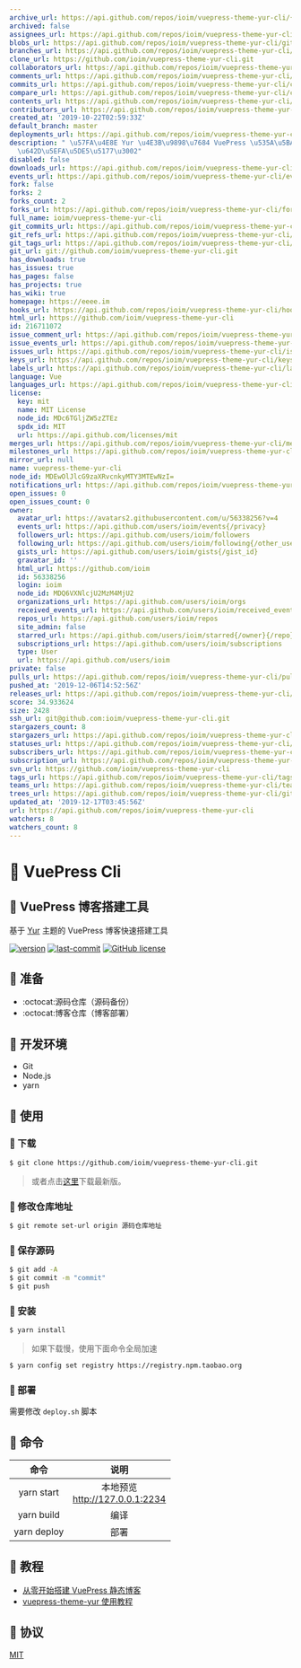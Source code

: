 ```yaml
---
archive_url: https://api.github.com/repos/ioim/vuepress-theme-yur-cli/{archive_format}{/ref}
archived: false
assignees_url: https://api.github.com/repos/ioim/vuepress-theme-yur-cli/assignees{/user}
blobs_url: https://api.github.com/repos/ioim/vuepress-theme-yur-cli/git/blobs{/sha}
branches_url: https://api.github.com/repos/ioim/vuepress-theme-yur-cli/branches{/branch}
clone_url: https://github.com/ioim/vuepress-theme-yur-cli.git
collaborators_url: https://api.github.com/repos/ioim/vuepress-theme-yur-cli/collaborators{/collaborator}
comments_url: https://api.github.com/repos/ioim/vuepress-theme-yur-cli/comments{/number}
commits_url: https://api.github.com/repos/ioim/vuepress-theme-yur-cli/commits{/sha}
compare_url: https://api.github.com/repos/ioim/vuepress-theme-yur-cli/compare/{base}...{head}
contents_url: https://api.github.com/repos/ioim/vuepress-theme-yur-cli/contents/{+path}
contributors_url: https://api.github.com/repos/ioim/vuepress-theme-yur-cli/contributors
created_at: '2019-10-22T02:59:33Z'
default_branch: master
deployments_url: https://api.github.com/repos/ioim/vuepress-theme-yur-cli/deployments
description: " \u57FA\u4E8E Yur \u4E3B\u9898\u7684 VuePress \u535A\u5BA2\u5FEB\u901F\
  \u642D\u5EFA\u5DE5\u5177\u3002"
disabled: false
downloads_url: https://api.github.com/repos/ioim/vuepress-theme-yur-cli/downloads
events_url: https://api.github.com/repos/ioim/vuepress-theme-yur-cli/events
fork: false
forks: 2
forks_count: 2
forks_url: https://api.github.com/repos/ioim/vuepress-theme-yur-cli/forks
full_name: ioim/vuepress-theme-yur-cli
git_commits_url: https://api.github.com/repos/ioim/vuepress-theme-yur-cli/git/commits{/sha}
git_refs_url: https://api.github.com/repos/ioim/vuepress-theme-yur-cli/git/refs{/sha}
git_tags_url: https://api.github.com/repos/ioim/vuepress-theme-yur-cli/git/tags{/sha}
git_url: git://github.com/ioim/vuepress-theme-yur-cli.git
has_downloads: true
has_issues: true
has_pages: false
has_projects: true
has_wiki: true
homepage: https://eeee.im
hooks_url: https://api.github.com/repos/ioim/vuepress-theme-yur-cli/hooks
html_url: https://github.com/ioim/vuepress-theme-yur-cli
id: 216711072
issue_comment_url: https://api.github.com/repos/ioim/vuepress-theme-yur-cli/issues/comments{/number}
issue_events_url: https://api.github.com/repos/ioim/vuepress-theme-yur-cli/issues/events{/number}
issues_url: https://api.github.com/repos/ioim/vuepress-theme-yur-cli/issues{/number}
keys_url: https://api.github.com/repos/ioim/vuepress-theme-yur-cli/keys{/key_id}
labels_url: https://api.github.com/repos/ioim/vuepress-theme-yur-cli/labels{/name}
language: Vue
languages_url: https://api.github.com/repos/ioim/vuepress-theme-yur-cli/languages
license:
  key: mit
  name: MIT License
  node_id: MDc6TGljZW5zZTEz
  spdx_id: MIT
  url: https://api.github.com/licenses/mit
merges_url: https://api.github.com/repos/ioim/vuepress-theme-yur-cli/merges
milestones_url: https://api.github.com/repos/ioim/vuepress-theme-yur-cli/milestones{/number}
mirror_url: null
name: vuepress-theme-yur-cli
node_id: MDEwOlJlcG9zaXRvcnkyMTY3MTEwNzI=
notifications_url: https://api.github.com/repos/ioim/vuepress-theme-yur-cli/notifications{?since,all,participating}
open_issues: 0
open_issues_count: 0
owner:
  avatar_url: https://avatars2.githubusercontent.com/u/56338256?v=4
  events_url: https://api.github.com/users/ioim/events{/privacy}
  followers_url: https://api.github.com/users/ioim/followers
  following_url: https://api.github.com/users/ioim/following{/other_user}
  gists_url: https://api.github.com/users/ioim/gists{/gist_id}
  gravatar_id: ''
  html_url: https://github.com/ioim
  id: 56338256
  login: ioim
  node_id: MDQ6VXNlcjU2MzM4MjU2
  organizations_url: https://api.github.com/users/ioim/orgs
  received_events_url: https://api.github.com/users/ioim/received_events
  repos_url: https://api.github.com/users/ioim/repos
  site_admin: false
  starred_url: https://api.github.com/users/ioim/starred{/owner}{/repo}
  subscriptions_url: https://api.github.com/users/ioim/subscriptions
  type: User
  url: https://api.github.com/users/ioim
private: false
pulls_url: https://api.github.com/repos/ioim/vuepress-theme-yur-cli/pulls{/number}
pushed_at: '2019-12-06T14:52:56Z'
releases_url: https://api.github.com/repos/ioim/vuepress-theme-yur-cli/releases{/id}
score: 34.933624
size: 2428
ssh_url: git@github.com:ioim/vuepress-theme-yur-cli.git
stargazers_count: 8
stargazers_url: https://api.github.com/repos/ioim/vuepress-theme-yur-cli/stargazers
statuses_url: https://api.github.com/repos/ioim/vuepress-theme-yur-cli/statuses/{sha}
subscribers_url: https://api.github.com/repos/ioim/vuepress-theme-yur-cli/subscribers
subscription_url: https://api.github.com/repos/ioim/vuepress-theme-yur-cli/subscription
svn_url: https://github.com/ioim/vuepress-theme-yur-cli
tags_url: https://api.github.com/repos/ioim/vuepress-theme-yur-cli/tags
teams_url: https://api.github.com/repos/ioim/vuepress-theme-yur-cli/teams
trees_url: https://api.github.com/repos/ioim/vuepress-theme-yur-cli/git/trees{/sha}
updated_at: '2019-12-17T03:45:56Z'
url: https://api.github.com/repos/ioim/vuepress-theme-yur-cli
watchers: 8
watchers_count: 8
---
```


# :love_hotel: VuePress Cli

## :fishing_pole_and_fish: VuePress 博客搭建工具

基于 [Yur](https://github.com/cnguu/vuepress-theme-yur) 主题的 VuePress 博客快速搭建工具

[![version](https://img.shields.io/github/release/ioim/vuepress-theme-yur-cli.svg?style=flat-square)](https://github.com/ioim/vuepress-theme-yur-cli/releases)
[![last-commit](https://badgen.net/github/last-commit/ioim/vuepress-theme-yur-cli)](https://github.com/ioim/vuepress-theme-yur-cli)
[![GitHub license](https://img.shields.io/github/license/ioim/vuepress-theme-yur-cli)](https://github.com/ioim/vuepress-theme-yur-cli/blob/master/LICENSE)

## :fishing_pole_and_fish: 准备

- :octocat:源码仓库（源码备份）
- :octocat:博客仓库（博客部署）

## :fishing_pole_and_fish: 开发环境

- Git
- Node.js
- yarn


## :fishing_pole_and_fish: 使用

### :bookmark: 下载

```bash
$ git clone https://github.com/ioim/vuepress-theme-yur-cli.git
```

> 或者点击[这里](https://github.com/ioim/vuepress-theme-yur-cli/releases)下载最新版。

### :bookmark: 修改仓库地址

```bash
$ git remote set-url origin 源码仓库地址
```

### :bookmark: 保存源码

```bash
$ git add -A
$ git commit -m "commit"
$ git push
```

### :bookmark: 安装

```bash
$ yarn install
```

> 如果下载慢，使用下面命令全局加速

```bash
$ yarn config set registry https://registry.npm.taobao.org
```

### :bookmark: 部署

需要修改 `deploy.sh` 脚本

## :fishing_pole_and_fish: 命令

| 命令 | 说明 |
| :-: | :-: |
| yarn start | 本地预览<br>http://127.0.0.1:2234 |
| yarn build | 编译 |
| yarn deploy | 部署 |

## :fishing_pole_and_fish: 教程

- [从零开始搭建 VuePress 静态博客](https://gleehub.com/other/cong-ling-kai-shi-da-jian-vuepress-jing-tai-bo-ke.html)
- [vuepress-theme-yur 使用教程](https://gleehub.com/other/vuepress-theme-yur-shi-yong-jiao-cheng.html)

## :fishing_pole_and_fish: 协议

[MIT](https://raw.githubusercontent.com/阿业/vuepress-theme-yur-cli/master/LICENSE)